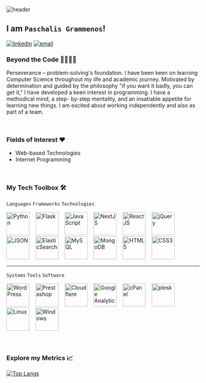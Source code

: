![header](https://capsule-render.vercel.app/api?type=waving&height=300&color=gradient&text=Hello%20World&animation=fadeIn&reversal=false)

## I am `Paschalis Grammenos`!

[![linkedin](https://img.shields.io/badge/linkedin-0A66C2?style=for-the-badge&logo=linkedin&logoColor=white)](https://www.linkedin.com/in/paschalis-grammenos/) [![email](https://img.shields.io/badge/email-656565?style=for-the-badge&logo=maildotru&logoColor=white)](mailto:paschalisgrammenos@gmail.com)

### Beyond the Code 🫱🏻‍🫲🏼
Perseverance – problem-solving's foundation. I have been keen on learning
Computer Science throughout my life and academic journey. Motivated by
determination and guided by the philosophy "if you want it badly, you can get it," I
have developed a keen interest in programming. I have a methodical mind, a step-
by-step mentality, and an insatiable appetite for learning new things. I am excited
about working independently and also as part of a team.

<br>

### Fields of Interest ❤️
- Web-based Technologies
- Internet Programming

<br>

### My Tech Toolbox 🛠️
`Languages` `Frameworks` `Technologies`

<picture>
  <source media="(prefers-color-scheme: dark)" srcset="https://github.com/devicons/devicon/blob/master/icons/python/python-original.svg">
  <source media="(prefers-color-scheme: light)" srcset="https://github.com/devicons/devicon/blob/master/icons/python/python-original.svg">
  <img alt="Python" width="60" height="60">
</picture>
&nbsp;&nbsp;
<picture>
  <source media="(prefers-color-scheme: dark)" srcset="https://github.com/devicons/devicon/blob/master/icons/flask/flask-original.svg">
  <source media="(prefers-color-scheme: light)" srcset="https://github.com/devicons/devicon/blob/master/icons/flask/flask-original.svg">
  <img alt="Flask" width="60" height="60">
</picture>
&nbsp;&nbsp;
<picture>
  <source media="(prefers-color-scheme: dark)" srcset="https://github.com/devicons/devicon/blob/master/icons/javascript/javascript-plain.svg">
  <source media="(prefers-color-scheme: light)" srcset="https://github.com/devicons/devicon/blob/master/icons/javascript/javascript-plain.svg">
  <img alt="JavaScript" width="60" height="60">
</picture>
&nbsp;&nbsp;
<picture>
  <source media="(prefers-color-scheme: dark)" srcset="https://github.com/devicons/devicon/blob/master/icons/nextjs/nextjs-original.svg">
  <source media="(prefers-color-scheme: light)" srcset="https://github.com/devicons/devicon/blob/master/icons/nextjs/nextjs-original.svg">
  <img alt="NextJS" width="60" height="60">
</picture>
&nbsp;&nbsp;
<picture>
  <source media="(prefers-color-scheme: dark)" srcset="https://github.com/devicons/devicon/blob/master/icons/react/react-original.svg">
  <source media="(prefers-color-scheme: light)" srcset="https://github.com/devicons/devicon/blob/master/icons/react/react-original.svg">
  <img alt="ReactJS" width="60" height="60">
</picture>
&nbsp;&nbsp;
<picture>
  <source media="(prefers-color-scheme: dark)" srcset="https://github.com/devicons/devicon/blob/master/icons/jquery/jquery-plain-wordmark.svg">
  <source media="(prefers-color-scheme: light)" srcset="https://github.com/devicons/devicon/blob/master/icons/jquery/jquery-plain-wordmark.svg">
  <img alt="jQuery" width="60" height="60">
</picture>
&nbsp;&nbsp;
<picture>
  <source media="(prefers-color-scheme: dark)" srcset="https://github.com/devicons/devicon/blob/master/icons/json/json-original.svg">
  <source media="(prefers-color-scheme: light)" srcset="https://github.com/devicons/devicon/blob/master/icons/json/json-original.svg">
  <img alt="JSON" width="60" height="60">
</picture>
&nbsp;&nbsp;
<picture>
  <source media="(prefers-color-scheme: dark)" srcset="https://github.com/devicons/devicon/blob/master/icons/elasticsearch/elasticsearch-original.svg">
  <source media="(prefers-color-scheme: light)" srcset="https://github.com/devicons/devicon/blob/master/icons/elasticsearch/elasticsearch-original.svg">
  <img alt="ElasticSearch" width="60" height="60">
</picture>
&nbsp;&nbsp;
<picture>
  <source media="(prefers-color-scheme: dark)" srcset="https://github.com/devicons/devicon/blob/master/icons/mysql/mysql-original-wordmark.svg">
  <source media="(prefers-color-scheme: light)" srcset="https://github.com/devicons/devicon/blob/master/icons/mysql/mysql-original-wordmark.svg">
  <img alt="MySQL" width="60" height="60">
</picture>
&nbsp;&nbsp;
<picture>
  <source media="(prefers-color-scheme: dark)" srcset="https://github.com/devicons/devicon/blob/master/icons/mongodb/mongodb-original.svg">
  <source media="(prefers-color-scheme: light)" srcset="https://github.com/devicons/devicon/blob/master/icons/mongodb/mongodb-original.svg">
  <img alt="MongoDB" width="60" height="60">
</picture>
&nbsp;&nbsp;
<picture>
  <source media="(prefers-color-scheme: dark)" srcset="https://github.com/devicons/devicon/blob/master/icons/html5/html5-plain-wordmark.svg">
  <source media="(prefers-color-scheme: light)" srcset="https://github.com/devicons/devicon/blob/master/icons/html5/html5-plain-wordmark.svg">
  <img alt="HTML5" width="60" height="60">
</picture>
&nbsp;&nbsp;
<picture>
  <source media="(prefers-color-scheme: dark)" srcset="https://github.com/devicons/devicon/blob/master/icons/css3/css3-plain-wordmark.svg">
  <source media="(prefers-color-scheme: light)" srcset="https://github.com/devicons/devicon/blob/master/icons/css3/css3-plain-wordmark.svg">
  <img alt="CSS3" width="60" height="60">
</picture>

<hr>

`Systems` `Tools` `Software`

<picture>
  <source media="(prefers-color-scheme: dark)" srcset="https://github.com/devicons/devicon/blob/master/icons/wordpress/wordpress-original.svg">
  <source media="(prefers-color-scheme: light)" srcset="https://github.com/devicons/devicon/blob/master/icons/wordpress/wordpress-original.svg">
  <img alt="WordPress" width="60" height="60">
</picture>
&nbsp;&nbsp;
<picture>
  <source media="(prefers-color-scheme: dark)" srcset="https://www.svgrepo.com/show/354207/prestashop.svg">
  <source media="(prefers-color-scheme: light)" srcset="https://www.svgrepo.com/show/354207/prestashop.svg">
  <img alt="Prestashop" width="60" height="60">
</picture>
&nbsp;&nbsp;
<picture>
  <source media="(prefers-color-scheme: dark)" srcset="https://github.com/devicons/devicon/blob/master/icons/cloudflare/cloudflare-original-wordmark.svg">
  <source media="(prefers-color-scheme: light)" srcset="https://github.com/devicons/devicon/blob/master/icons/cloudflare/cloudflare-original-wordmark.svg">
  <img alt="Cloudflare" width="60" height="60">
</picture>
&nbsp;&nbsp;
<picture>
  <source media="(prefers-color-scheme: dark)" srcset="https://www.svgrepo.com/show/353804/google-analytics.svg">
  <source media="(prefers-color-scheme: light)" srcset="https://www.svgrepo.com/show/353804/google-analytics.svg">
  <img alt="Google Analytics" width="60" height="60">
</picture>
&nbsp;&nbsp;
<picture>
  <source media="(prefers-color-scheme: dark)" srcset="https://iconape.com/wp-content/files/qt/370760/svg/370760.svg">
  <source media="(prefers-color-scheme: light)" srcset="https://iconape.com/wp-content/files/qt/370760/svg/370760.svg">
  <img alt="cPanel" width="60" height="60">
</picture>
&nbsp;&nbsp;
<picture>
  <source media="(prefers-color-scheme: dark)" srcset="https://upload.wikimedia.org/wikipedia/commons/b/b2/Plesk_Logo.svg">
  <source media="(prefers-color-scheme: light)" srcset="https://upload.wikimedia.org/wikipedia/commons/b/b2/Plesk_Logo.svg">
  <img alt="plesk" width="60" height="60">
</picture>
&nbsp;&nbsp;
<picture>
  <source media="(prefers-color-scheme: dark)" srcset="https://github.com/devicons/devicon/blob/master/icons/linux/linux-original.svg">
  <source media="(prefers-color-scheme: light)" srcset="https://github.com/devicons/devicon/blob/master/icons/linux/linux-plain.svg">
  <img alt="Linux" width="60" height="60">
</picture>
&nbsp;&nbsp;
<picture>
  <source media="(prefers-color-scheme: dark)" srcset="https://github.com/devicons/devicon/blob/master/icons/windows11/windows11-original.svg">
  <source media="(prefers-color-scheme: light)" srcset="https://github.com/devicons/devicon/blob/master/icons/windows11/windows11-original.svg">
  <img alt="Windows" width="60" height="60">
</picture>

<br>
<br>
<br>

### Explore my Metrics 📈
[![Top Langs](https://github-readme-stats.vercel.app/api/top-langs/?username=gpasxalis&bg_color=30,e96443,904e95&title_color=fff&text_color=fff&layout=donut)](https://github.com/anuraghazra/github-readme-stats)

<!---
gpasxalis/gpasxalis is a ✨ special ✨ repository because its `README.md` (this file) appears on your GitHub profile.
You can click the Preview link to take a look at your changes.
--->
